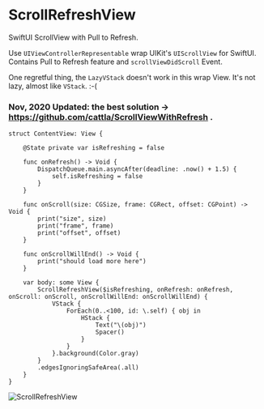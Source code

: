 # ScrollRefreshView

SwiftUI ScrollView with Pull to Refresh.

Use `UIViewControllerRepresentable` wrap UIKit's `UIScrollView` for SwiftUI. Contains Pull to Refresh feature and `scrollViewDidScroll` Event.

One regretful thing, the `LazyVStack` doesn't work in this wrap View. It's not lazy, almost like `VStack`. :-(

### Nov, 2020 Updated: the best solution -> https://github.com/cattla/ScrollViewWithRefresh . 

```
struct ContentView: View {
    
    @State private var isRefreshing = false
    
    func onRefresh() -> Void {
        DispatchQueue.main.asyncAfter(deadline: .now() + 1.5) {
            self.isRefreshing = false
        }
    }
    
    func onScroll(size: CGSize, frame: CGRect, offset: CGPoint) -> Void {
        print("size", size)
        print("frame", frame)
        print("offset", offset)
    }
    
    func onScrollWillEnd() -> Void {
        print("should load more here")
    }
    
    var body: some View {
        ScrollRefreshView($isRefreshing, onRefresh: onRefresh, onScroll: onScroll, onScrollWillEnd: onScrollWillEnd) {
            VStack {
                ForEach(0..<100, id: \.self) { obj in
                    HStack {
                        Text("\(obj)")
                        Spacer()
                    }
                }
            }.background(Color.gray)
        }
        .edgesIgnoringSafeArea(.all)
    }
}

```


![ScrollRefreshView](https://raw.githubusercontent.com/cattla/ScrollRefreshView/main/ScrollRefreshView/demo.gif)
